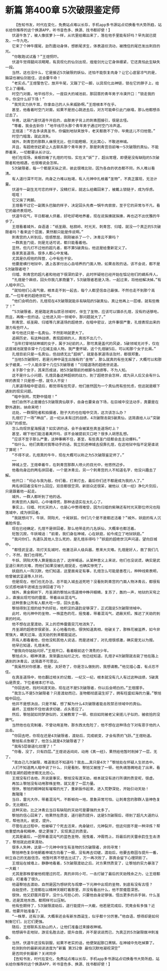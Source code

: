 # 新篇 第400章 5次破限鉴定师
        【告知书友，时代在变化，免费站点难以长存，手机app多书源站点切换看书大势所趋，站长给你推荐的这个换源APP，听书音色多、换源、找书都好使！】
       伏道牛急了，被人像拔萝卜一样，从坑里给薅出来了，落在他手里能有好吗？早先就已提及，一牛九吃。
       它来了个神牛摆尾，勐烈震动身体，想断尾求生，体表道纹流动，被拽住的尾巴发出刺目的光。
       “你敢跑试试看？”王煊恫吓。
       伏道牛觉得腿间凉飕飕，有具现化的仙剑出现，煌煌剑光让它身体绷紧，它还真怕此生缺失一段。
       当然，这也没什么，它是接近5次破限的妖仙，还怕不能恢复肉身？让它心底冒凉气的是，脑袋也被仙剑抵住，这会要牛命！
       “老实点。”王煊警告它，放开牛尾，又踹了它一脚，以具现化出神链，锁在它的脖子上，给它上了缰绳。
       时空门对面，地平线尽头，一座巨大的城池前，那回首的青年男子冷漠开口：“锁走我的牛，你没什么好下场！”
       “我凭实力执牛耳，你拿自己的人头来威胁啊。”王煊根本不在乎。
       甚至，他看着时空门对面，如果不是担心跳进去后，对方可能牵引此门崩塌，那么他都想杀过去了。
       毕竟，这扇门是伏道牛开启的，由那男子背上的刺青图接引，很是古怪。
       “等着，我会去斩你！”地平线尽头那个青年男子通过时空门冷声道。
       王煊道：“不去多读真圣书，你偏到地狱来放牛，老天都救不了你，毕竟这儿不归他管。”
       时空门暗澹，就此消失。
       城外，刺青宫的那群人痛恨无比，但只能瞪眼，无比窝心，不敢进神城。
       并且，有超绝世赶紧让人去联系那个青年男子，那是刺青宫目前唯一5次破限的真仙，不能莽着来，一切都要从长计议。
       他们在现场，亲眼目睹了孔煊的可怕，实在太“妖”了，超出常理，即便是没有缺陷的5次破限者和他相遇，也很难说会怎样。
       5次破限者，每一个都是天纵之资，彼此很难比较，因为各自的状态都不同，外人难以看清。
       有人道行深不可测，肉身之力难以枯竭，有人元神中扎根着“圣物”，不真正展现，无法计量。
       伏道牛一副生无可恋的样子，没精打采，就这么给薅回来了，被戴上锁链子，成为俘虏。
       哐哐！
       它又挨了两脚。
       王煊看不过它一副蔫头巴脑的样子，决定回头先煮一锅牛肉尝尝，至于它的异常与不凡，看它的最终表现吧。
       伏道牛叹气，平日都被人供着，好吃好喝地养着，现在说挨揍就挨揍，再也迈不出优雅的牛步了。
       王煊看着城外，自语道：“纸圣殿、枯寂岭、时光天、刺青宫、归墟，就没一个真正的5次破限者吗？看来这个层面，果然都只能是传说啊。”
       刺青宫的人听到后，倍感憋屈，刚刚被杀了一个，沐青云不算吗？
       一群真圣门徒，则是无话可说，都只能看着他。
       显然，但凡打不过他的超凡者，都不算5破真仙，他这是给重新定义了。
       各家真圣道场，很多人都心中发堵。
       尤其是仇视他的阵营，心中有些不安。
       他要是横行地狱中，遇上各家付出心血培养的门面人物，如果击败的话，该不会说，都不是5次破限者吧？
       归墟、刺青宫的超凡者和他结下很深的梁子，此时怀疑他已经开始在惦记他们的嫡系传人。
       “孔煊是个麻烦，回头你我几家商量下，5次破限者若是入场，一起过来，将他给解决掉。”有人暗中开口。
       “就怕他们心高气傲，根本走不到一起去，每个人都坚信自己最强，不然也走不到那个高度。”一位年老的超绝世叹气。
       “他们会明白的，孔煊现在4次破限就能杀有缺陷的5破真仙，真让他再上一层楼，就有些晚了！”
       “5次破限者，若是踏足真仙禁忌领域时，伴生了圣物，应该可以镇杀孔煊，没有的话够呛。而且，再晚一些的话，让他进入同一领域中，那问题就大了。”
       刺青宫、纸圣殿、归墟等几家道场的超绝世，在暗中密议，这件事很严重，孔煊表现出来的潜力有些吓人。
       幸亏他还只是一名真仙，不然影响就更大了。
       追朔历史，有这种战绩，表现超纲的人，真找不出几个。
       “当年打穿地狱神城的女子，属于3纪前的人，那可真是盖代的风姿，5破领域无对手，仅在这座城池就曾杀穿十几位城主级人物。我严重怀疑，这个孔煊破5后，可以和那个女子比肩。”
       孔煊目前只是一名真仙，但战绩无比“超纲”，就是各家道场谈及时，都很郑重。
       “当他5次破限时，若是元神中诞生出独有的‘圣物’，那么就真的有些无解了，大概可以和那女子媲美，一个人能杀穿十几位5次破限者！”归墟道场的超绝世说道。
       关于那个女子，其来历成谜，她5次破限前的根脚与战绩等，不为人知。
       这不是什么小问题，孔煊具备这种超纲的战力，到了超绝世会怎样，成为异人后又会有什么样的表现？只是想一想，就令人不安！
       几家道场暗中密语后，都觉得有些荒谬，他们居然因为一个真仙而有些忧虑，但这就是眼下遇到的现实问题。
       “暗中张网，荒野中猎煊！”
       他们自然不止是撮合5次破限真仙联手，自身也要亲自下场，在巨城中没法动手，真要是在野外遇到，纳命来吧！
       远处，一群探险者和拍摄者，胆子大的也在暗中交流，这次该怎么办？
       孔煊打了一场“神战”，这一纪从未有过的战绩，4次破限击毙5破真仙，这简直给人以“突破天际”的感觉。
       怎么向现世星海报道？如实讲的话，会不会被某些真圣道场盯上？
       甚至，眼下他们能活着离开吗，该不会被提前灭口吧？很多人胡思乱想。
       “应该不至于那么严重，这种事瞒不住，甚至，有些真圣门徒都会去主动爆料。”
       “怕什么，他们真敢对我等动手的话，我立刻进神城去投靠孔煊，在这地狱中指不定是谁说了算呢！”
       “不得不说，孔煊真的牛牛，现在大概可以称之为5次破限鉴定师了。”
       ……
       神城上空，王煊牵着牛，在刺青宫那群人喷火的目光中，他悠然迈步。
       他看向身边的两名徘回者，一个是沐青云，另一个刺青宫的人不知道名字，他没兴趣去了解。
       他开口：“何必与我为敌，你们看，打来打去，最后你们还不都是成为我的人了。”
       两名徘回者没有什么回应，双目都很空洞，新部众还很呆，被他以《真一经》净化片刻后，只是跟着他一起走。
       城外，一群人都听到了他的话。
       刺青宫的人胸闷，心中堵得慌，那种话语实在太扎心了。
       事实上，归墟、时光天的人，也是心中憋得难受，因为归墟的紫琳还有时光天那位师兄也陷落城中，成为徘回者。
       “我就想问下，牛妖、阴阳犬、十尾妖狐，你们几个是不是都还活着？”城外，妖庭的有人沉着脸传音。
       现在已经确定，孔煊不是徘回者，那么他带走的几名妖仙，大概率也都活着。
       短暂沉寂，牛妖喊话：“前辈，我们身在神城，心在妖庭，如今成立了地狱妖庭。”
       “我问你们，先遣队其他人怎么死的，是孔煊杀得吗？”妖庭的超绝世沉声问道，望向巨城中。
       “都怪武呈道，攻打天乱城时，他激活异人级兵器，惹来大灾难。孔煊是好人，救了我们几个，不然，我们也得死。”
       牛妖、阴阳犬等人算是豁出去了，这样喊话。从某种意义上来说，他们也没说谎，确实是武呈道引来的灾难，而他们如果没被孔煊捉走，也确实惨死了。
       妖庭的人一阵沉默，他们知道，这里面肯定有事，孔煊怎么可能是善茬儿，种种线索表明，他曾被武呈道等人针对。
       但是现在，他们也无办法，总不能入城去送死吧？没看到刺青宫的门面人物沐青云，都很有仪式感地骑牛进城去当徘回者了吗？
       城外，黄金枫树下，月圣湖的黎旭从悟道境中睁开眼睛，复苏了，轰的一声，地狱的天穹之上，直接出现可怕的雷霆，带着丝丝混沌气。
       这种景象让所有人都大吃一惊，回头去看。
       黎旭得到王煊的给予的好处，他积淀的道韵足够深了，正式踏足5次破限领域中。
       此时，他元神中的圣物，一株蓝色的花，摇曳着，带着混沌气，遮蔽天机，推迟了天劫的到来的时间。
       他不想在这里渡劫，天上的恐怖雷霆突兀地消失了。
       月圣湖的超绝世很紧张，关心地看向他，很快知道真相，他破关了，那株花被滋养，如今非常强大，瞒天过海，连天劫的到来都能延迟。
       所有人都看着他，但他没和其他人说话，而是进城了，对孔煊很感激，确实是无以为报。
       他早已知道，孔煊未死。
       “替我向你姑姑问好。”王煊开口，看着眼前这个清秀的少年。
       黎旭点头，眼神清澈，渐渐露出灿烂之光，他已经知道，孔煊才4次破限就击毙了他在路上遇到的沐青云，这简直不可思议。
       “我虽然对你感激，但是，太好奇了，你是怎么做到的，我想请教。”他见猎心喜，有点忍不住。
       在真圣道场中，他也翻过相关的记载，一纪又一纪，根本就没有几人有过这种战绩，5破真仙是质变，下位者根本打不动。
       “你回去吧，找时间渡天劫，现在还不是5次破限者，你以后会明白的。”王煊摆手。
       “我怎么不是5次破限者？只差渡劫而已，圣物都彻底诞生好了，拥有旺盛如海的力量。”黎旭暗中回应。
       他并不是想决战，只是不解，想了解为什么4次破限者能击败禁忌领域中的真仙。
       最终，王煊耐不住他请求切磋，点头答应了。
       然后，黎旭就如同梦游似的，又被教育了一顿，依旧如同被老父亲搓儿子似的，被收拾的没脾气。
       当然他也在克制着，不曾动用圣物，那东西太危险了，他不想在这种场合下对有恩于他的人出击。
       “你回去吧，你现在还是4次破限者，渡劫后，完成蜕变，才会有质的飞跃。”王煊劝道。
       黎旭有点急眼了，他怎么就是4次破限者了？
       “我有5层御道化纹理了！”
       “你看，没了，只有四层。”王煊说话间间，动用《真一经》，果然给他暂时削掉了一层，无了。
       “我自己几次破限，难道我还不知道吗？我去……真只是4次？”黎旭处在怀疑人生状态中。
       人们不知道两人暗中说了什么，只是看到，黎旭又被挫了一顿，他失魂落魄地走了出来，看得月圣湖的超绝世都无比担心。
       王煊没有打击他，所说是事实，黎旭没有渡天劫，根本就没有进行所谓的质变呢，很虚。
       再加上黎旭没有动用那株圣物，就又差了一层力量。
       很快，黎旭的眼神就有璀璨的光了，重新振作起来，进入荒野深处，开始引动天劫！
       轰隆隆！
       当日，雷光大作，带着混沌气，不断噼向一地，景象异常可怕，让刺青宫的那群人皆神色复杂，无比眼红。
       这种天劫，比之沐青云当日有缺陷的天劫可是要强的太多了。
       黎旭的信心回来了，他果然在质变，道行剧烈提升，这是5次破限后，得到了超凡大道的认可，帮他洗礼，蜕变，提升。
       尽管在此过程中，他被噼了个死去活来，肉身破烂，元神裂开，但这何尝不是一种淬炼？帮他重塑肉身和精神，使之更强了，实现真正的质变。
       尤其是最后，一团带着混沌气的蓝色圣物，摇曳着，冲霄而上，将最后的天雷余韵生生击溃了，黎旭就此结束渡劫。
       很多人失神，这是一个元神中伴生有圣物的5次破限者，非同寻常！
       黎旭神色复杂地朝着神城方向看了一眼，没有再去切磋，渡劫后，他要去稳固与提升一番，树立自己的无敌信念。他暂时真不想去比试了，万一再次败了，那真会留下心理阴影了。
       王煊站在城墙上，静静地看着，5次破限渡劫之后，对方果然质变了，让黎旭的实力暴涨了一大截！
       尤其是那株曾被他梳理过的花，真的非同小可，一击打破了最后的天劫残余之力，让王煊都动容，盯着看了很久。
       他逼黎旭去渡劫，自然是因为想研究与观摩一下元神中出现的圣物，到底有没有古怪？
       自始至终，王煊都在以精神天眼盯着那里，并没有看出什么，他不禁蹙眉深思。
       很快，他又舒展开眉宇，没什么可担心的，只要他自身足够强，悟出更多的杀手锏，什么圣物，还是其他东西，都照样可以压制。
       他有些期待了，5次破限渡劫后，道行能提升一大截，他若是完成后，究竟会有多强？近期，他要开始准备了。
       “一株草，还有沙漏，大概率还会有新东西诞生，似乎都十分厉害。”他自语，想得却是如何制衡它们，比它们更强。
       随后，王煊联系五劫山的人，让他们准备过来接收神城。
       他想骑牛走地狱，游览名胜古迹，提升自我，并不是说说而已，为真正的5次破限做冲刺准备。
       当然，伏道牛还没有驯服，如果不老实的话，他便架起那口黑锅，在神城中先吃掉算了。
       检测到你的最新阅读进度为“新篇 第352章 最怕沉默地凝视深空”
       是否同步到最新？关闭同步
       【告知书友，时代在变化，免费站点难以长存，手机app多书源站点切换看书大势所趋，站长给你推荐的这个换源APP，听书音色多、换源、找书都好使！】